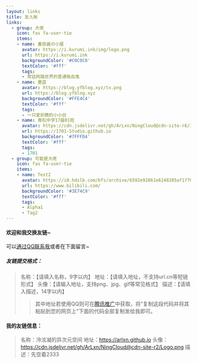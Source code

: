 ```yaml
---
layout: links     
title: 友人帐   
links:
  - group: 大佬
    icon: fas fa-user-tie
    items:
    - name: 番茄酱の小屋
      avatar: https://i.kurumi.ink/img/logo.png
      url: https://i.kurumi.ink
      backgroundColor: '#C0C0C0'
      textColor: '#fff'
      tags: 
      - 常驻网路世界的普通吸血鬼
    - name: 墨蓝
      avatar: https://blog.yfblog.xyz/tx.png
      url: https://blog.yfblog.xyz
      backgroundColor: '#FFE4C4'
      textColor: '#fff'
      tags: 
      - 一只爱折腾的小小白
    - name: 青松中学17届01班
      avatar: https://cdn.jsdelivr.net/gh/ArLxn/NingCloud@cdn-site-r6/1701.png
      url: https://1701-Studio.github.io
      backgroundColor: '#7FFFD4'
      textColor: '#fff'
      tags: 
      - 1701
  - group: 可能是大佬
    icon: fas fa-user-tie
    items:
    - name: Test2
      avatar: https://i0.hdslb.com/bfs/archive/6592e92861e6248205af17702d06ea3f97d81de6.png
      url: https://www.bilibili.com/
      backgroundColor: '#3E74C9'
      textColor: '#fff'
      tags: 
      - Alpha1
      - Tag2
---
```


#### 欢迎和我交换友链~
可以[通过QQ联系我](http://wpa.qq.com/msgrd?v=3&uin=1762165046&site=qq&menu=yes)或者在下面留言~
##### 友链提交格式：
> 名称：【请填入名称，9字以内】
地址：【请填入地址，不支持url.cn等短链形式】
头像：【请输入地址，支持png、jpg、gif等常见格式】
描述：【请填入描述，14字以内】
>>其中地址若使用QQ则可在[腾讯推广](https://shang.qq.com/v3/widget.html)中获取，将“复制这段代码并将其粘贴到您的网页上”下面的代码全部复制发给我即可。

#### 我的友链信息：
> 名称：泠泫凝的异次元空间
地址：https://arlxn.github.io
头像：https://cdn.jsdelivr.net/gh/ArLxn/NingCloud@cdn-site-r2/Logo.png
描述：先空着2333
